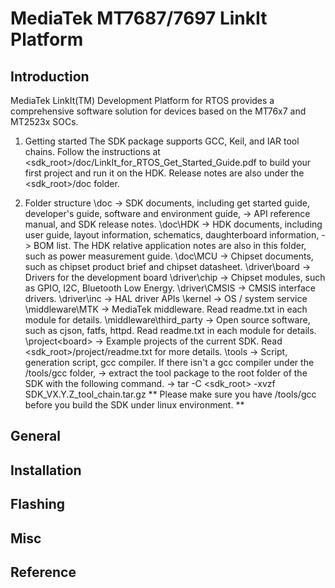 # MediaTek MT7687/7697 LinkIt Platform

## Introduction

MediaTek LinkIt(TM) Development Platform for RTOS provides a comprehensive software solution for devices based
on the MT76x7 and MT2523x SOCs.

1. Getting started
   The SDK package supports GCC, Keil, and IAR tool chains. Follow the instructions at <sdk_root>/doc/LinkIt_for_RTOS_Get_Started_Guide.pdf
   to build your first project and run it on the HDK. Release notes are also under the <sdk_root>/doc folder.

2. Folder structure
  \doc                      ->  SDK documents, including get started guide, developer's guide, software and environment guide, 
                            ->  API reference manual, and SDK release notes.
  \doc\HDK                  ->  HDK documents, including user guide, layout information, schematics, daughterboard information,
                            ->  BOM list. The HDK relative application notes are also in this folder, such as power measurement guide.
  \doc\MCU                  ->  Chipset documents, such as chipset product brief and chipset datasheet.
  \driver\board             ->  Drivers for the development board
  \driver\chip              ->  Chipset modules, such as GPIO, I2C, Bluetooth Low Energy.
  \driver\CMSIS             ->  CMSIS interface drivers.
  \driver\inc               ->  HAL driver APIs
  \kernel                   ->  OS / system service
  \middleware\MTK           ->  MediaTek middleware. Read readme.txt in each module for details.
  \middleware\third_party   ->  Open source software, such as cjson, fatfs, httpd. Read readme.txt in each module for details.
  \project\<board>          ->  Example projects of the current SDK. Read <sdk_root>/project/readme.txt for more details.
  \tools                    ->  Script, generation script, gcc compiler. If there isn't a gcc compiler under the /tools/gcc folder,
                            ->  extract the tool package to the root folder of the SDK with the following command.
                            ->       tar -C <sdk_root> -xvzf SDK_VX.Y.Z_tool_chain.tar.gz
                            **  Please make sure you have /tools/gcc before you build the SDK under linux environment. **

## General

## Installation

## Flashing

## Misc

## Reference

